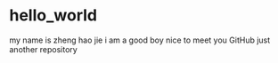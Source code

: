 # hello_world
my name is zheng hao jie  i am a good boy  nice to meet you GitHub
just another repository
